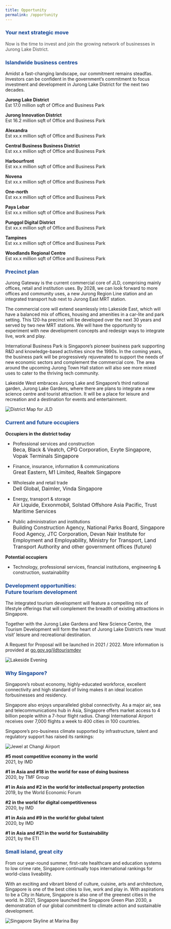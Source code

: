 ```yaml
---
title: Opportunity
permalink: /opportunity
---
```

<h3 style="color:#124596; font-weight:bold;">Your next strategic move</h3>

<h4 style="color:#484848; font-weight:normal;margin-top: 0;">Now is the time to invest and join the growing network of businesses in Jurong Lake District.</h4>

<h3 style="color:#124596; font-weight:bold;">Islandwide business centres</h3>

Amidst a fast-changing landscape, our commitment remains steadfas. Investors can be confident in the government’s commitment to focus investment and development in Jurong Lake District for the next two decades.

**Jurong Lake District** <br>
Est 17.0 million sqft of Office and Business Park

**Jurong Innovation District** <br>
Est 16.2 million sqft of Office and Business Park

**Alexandra** <br>
Est xx.x million sqft of Office and Business Park

**Central Business Business District** <br>
Est xx.x million sqft of Office and Business Park

**Harbourfront** <br>
Est xx.x million sqft of Office and Business Park

**Novena** <br>
Est xx.x million sqft of Office and Business Park

**One-north** <br>
Est xx.x million sqft of Office and Business Park

**Paya Lebar** <br>
Est xx.x million sqft of Office and Business Park

**Punggol Digital District** <br>
Est xx.x million sqft of Office and Business Park

**Tampines** <br>
Est xx.x million sqft of Office and Business Park

**Woodlands Regional Centre** <br>
Est xx.x million sqft of Office and Business Park

<h3 style="color:#124596; font-weight:bold;">Precinct plan</h3>

Jurong Gateway is the current commercial core of JLD, comprising mainly offices, retail and institution uses. By 2028, we can look forward to more offices and community uses, a new Jurong Region Line station and an integrated transport hub next to Jurong East MRT station.

The commercial core will extend seamlessly into Lakeside East, which will have a balanced mix of offices, housing and amenities in a car-lite and park setting. This 120-ha precinct will be developed over the next 30 years and served by two new MRT stations. We will have the opportunity to experiment with new development concepts and redesign ways to integrate live, work and play.

International Business Park is Singapore’s pioneer business park supporting R&amp;D and knowledge-based activities since the 1990s. In the coming years, the business park will be progressively rejuvenated to support the needs of new economic sectors and complement the commercial core. The area around the upcoming Jurong Town Hall station will also see more mixed uses to cater to the thriving tech community.

Lakeside West embraces Jurong Lake and Singapore’s third national garden, Jurong Lake Gardens, where there are plans to integrate a new science centre and tourist attraction. It will be a place for leisure and recreation and a destination for events and entertainment.

![District Map for JLD](/images/jld_districtmap.jpg)

<h3 style="color:#124596; font-weight:bold;">Current and future occupiers</h3>

**Occupiers in the district today** <br>
* Professional services and construction <br>
<span style="font-size:16px;">Beca, Black &amp; Veatch, CPG Corporation, Exyte Singapore, Vopak Terminals Singapore</span>
 
*	Finance, insurance, information &amp; communications <br>
<span style="font-size:16px;">Great Eastern, M1 Limited, Realtek Singapore</span>

* Wholesale and retail trade <br>
<span style="font-size:16px;">Dell Global, Daimler, Vinda Singapore</span>

* Energy, transport &amp; storage <br>
<span style="font-size:16px;">Air Liquide, Exxonmobil, Solstad Offshore Asia Pacific, Trust Maritime Services</span>

* Public administration and institutions <br>
<span style="font-size:16px;">Building Construction Agency, National Parks Board, Singapore Food Agency, JTC Corporation, Devan Nair Institute for Employment and Employability, Ministry for Transport, Land Transport Authority and other government offices (future)</span>

**Potential occupiers** <br>
* Technology, professional services, financial institutions, engineering &amp; construction, sustainability

<h3 style="color:#124596; font-weight:bold;">Development opportunities:<br>
Future tourism development </h3>

The integrated tourism development will feature a compelling mix of lifestyle offerings that will complement the breadth of existing attractions in Singapore. 

Together with the Jurong Lake Gardens and New Science Centre, the Tourism Development
will form the heart of Jurong Lake District’s new ‘must visit’ leisure and recreational destination.

A Request for Proposal will be launched in 2021 / 2022. 
More information is provided at [go.gov.sg/jldtourismdev](https://go.gov.sg/jldtourismdev)

![Lakeside Evening](/images/jld_lakeside_evening.jpg)

<h3 style="color:#124596; font-weight:bold;">Why Singapore? </h3>

Singapore’s robust economy, highly-educated workforce, excellent connectivity and high standard of living makes it an ideal location forbusinesses and residency.

Singapore also enjoys unparalleled global connectivity. As a major air, sea and telecommunications hub in Asia, Singapore offers market access to 4 billion people within a 7-hour flight radius. Changi International Airport receives over 7,000 flights a week to
400 cities in 100 countries.

Singapore’s pro-business climate supported by infrastructure, talent and regulatory support has raised its rankings:

![Jewel at Changi Airport](/images/jld_changijewel.jpg)

**#5 most competitive economy in the world** <br>
2021, by IMD

**#1 in Asia and #18 in the world for ease of doing business** <br>
2020, by TMF Group

**#1 in Asia and #2 in the world for intellectual property protection** <br>
2019, by the World Economic Forum

**#2 in the world for digital competitiveness** <br>
2020, by IMD

**#1 in Asia and #9 in the world for global talent** <br>
2020, by IMD

**#1 in Asia and #21 in the world for Sustainability** <br>
2021, by the ETI

<h3 style="color:#124596; font-weight:bold;">Small island, great city </h3>

From our year-round summer, first-rate healthcare and education systems to low crime rate, Singapore continually tops international rankings for world-class liveability.

With an exciting and vibrant blend of culture, cuisine, arts and architecture, Singapore is one of the best cities to live, work and play in. With aspirations to be a City in Nature, Singapore is also one of the greenest cities in the world. In 2021, Singapore launched the Singapore Green Plan 2030, a demonstration of our global commitment to climate action and sustainable development.

![Singapore Skyline at Marina Bay](/images/jld_marinabayURAcrop.jpg)